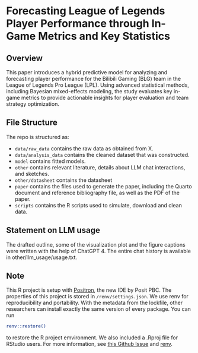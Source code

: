 # Forecasting League of Legends Player Performance through In-Game Metrics and Key Statistics

## Overview

This paper introduces a hybrid predictive model for analyzing and forecasting player performance for the Bilibili Gaming (BLG) team in the League of Legends Pro League (LPL). Using advanced statistical methods, including Bayesian mixed-effects modeling, the study evaluates key in-game metrics to provide actionable insights for player evaluation and team strategy optimization.


## File Structure

The repo is structured as:

-   `data/raw_data` contains the raw data as obtained from X.
-   `data/analysis_data` contains the cleaned dataset that was constructed.
-   `model` contains fitted models. 
-   `other` contains relevant literature, details about LLM chat interactions, and sketches.
-   `other/datasheet` contains the datasheet
-   `paper` contains the files used to generate the paper, including the Quarto document and reference bibliography file, as well as the PDF of the paper. 
-   `scripts` contains the R scripts used to simulate, download and clean data.


## Statement on LLM usage

The drafted outline, some of the visualization plot and the figure captions were written with the help of ChatGPT 4. The entire chat history is available in other/llm_usage/usage.txt.

## Note

This R project is setup with [Positron](https://positron.posit.co/), the new IDE by Posit PBC. The properties of this project is stored in `/renv/settings.json`. We use renv for reproducibility and portability. With the metadata from the lockfile, other researchers can install exactly the same version of every package.
You can run 
```sh
renv::restore()
```
to restore the R project emvironment. We also included a .Rproj file for RStudio users. For more information, see [this Github Issue](https://github.com/posit-dev/positron/discussions/3967) and [renv](https://rstudio.github.io/renv/articles/renv.html).